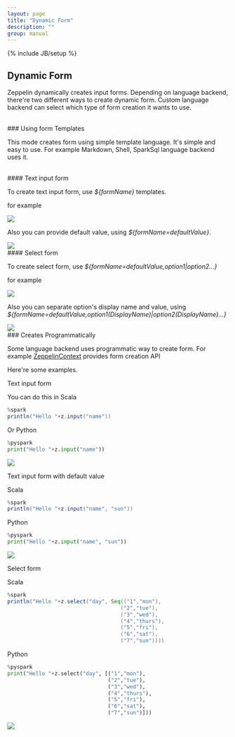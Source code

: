 ```yaml
---
layout: page
title: "Dynamic Form"
description: ""
group: manual
---
```

<!--
Licensed under the Apache License, Version 2.0 (the "License");
you may not use this file except in compliance with the License.
You may obtain a copy of the License at

http://www.apache.org/licenses/LICENSE-2.0

Unless required by applicable law or agreed to in writing, software
distributed under the License is distributed on an "AS IS" BASIS,
WITHOUT WARRANTIES OR CONDITIONS OF ANY KIND, either express or implied.
See the License for the specific language governing permissions and
limitations under the License.
-->
{% include JB/setup %}


## Dynamic Form

Zeppelin dynamically creates input forms. Depending on language backend, there're two different ways to create dynamic form.
Custom language backend can select which type of form creation it wants to use.

<br />
### Using form Templates

This mode creates form using simple template language. It's simple and easy to use. For example Markdown, Shell, SparkSql language backend uses it.

<br />
#### Text input form

To create text input form, use _${formName}_ templates.

for example

<img src="/assets/themes/zeppelin/img/screenshots/form_input.png" />


Also you can provide default value, using _${formName=defaultValue}_.

<img src="/assets/themes/zeppelin/img/screenshots/form_input_default.png" />


<br />
#### Select form

To create select form, use _${formName=defaultValue,option1|option2...}_

for example

<img src="/assets/themes/zeppelin/img/screenshots/form_select.png" />

Also you can separate option's display name and value, using _${formName=defaultValue,option1(DisplayName)|option2(DisplayName)...}_

<img src="/assets/themes/zeppelin/img/screenshots/form_select_displayname.png" />

<br />
### Creates Programmatically

Some language backend uses programmatic way to create form. For example [ZeppelinContext](../interpreter/spark.html#zeppelincontext) provides form creation API

Here're some examples.

Text input form

You can do this in Scala
```scala
%spark
println("Hello "+z.input("name"))
```

Or Python
```python
%pyspark
print("Hello "+z.input("name"))
```

<img src="/assets/themes/zeppelin/img/screenshots/form_input_prog.png" />

Text input form with default value

Scala
```scala
%spark
println("Hello "+z.input("name", "sun"))
```

Python
```python
%pyspark
print("Hello "+z.input("name", "sun"))
```

<img src="/assets/themes/zeppelin/img/screenshots/form_input_default_prog.png" />

Select form

Scala
```scala
%spark
println("Hello "+z.select("day", Seq(("1","mon"),
                                    ("2","tue"),
                                    ("3","wed"),
                                    ("4","thurs"),
                                    ("5","fri"),
                                    ("6","sat"),
                                    ("7","sun"))))
```

Python
```python
%pyspark
print("Hello "+z.select("day", [("1","mon"),
                                ("2","tue"),
                                ("3","wed"),
                                ("4","thurs"),
                                ("5","fri"),
                                ("6","sat"),
                                ("7","sun")]))
```

<img src="/assets/themes/zeppelin/img/screenshots/form_select_prog.png" />
